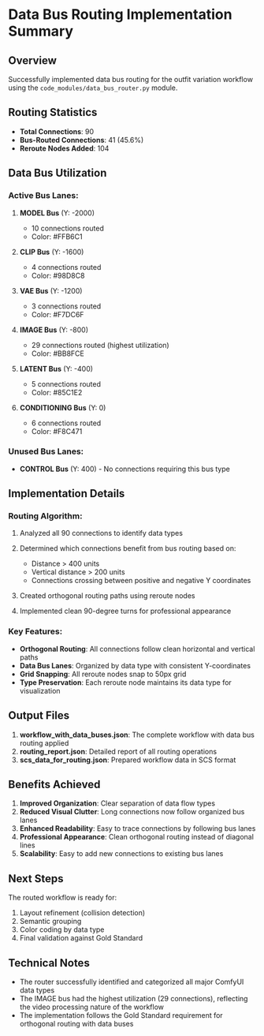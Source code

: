 # Data Bus Routing Implementation Summary

## Overview
Successfully implemented data bus routing for the outfit variation workflow using the `code_modules/data_bus_router.py` module.

## Routing Statistics
- **Total Connections**: 90
- **Bus-Routed Connections**: 41 (45.6%)
- **Reroute Nodes Added**: 104

## Data Bus Utilization

### Active Bus Lanes:
1. **MODEL Bus** (Y: -2000)
   - 10 connections routed
   - Color: #FFB6C1
   
2. **CLIP Bus** (Y: -1600)
   - 4 connections routed
   - Color: #98D8C8
   
3. **VAE Bus** (Y: -1200)
   - 3 connections routed
   - Color: #F7DC6F
   
4. **IMAGE Bus** (Y: -800)
   - 29 connections routed (highest utilization)
   - Color: #BB8FCE
   
5. **LATENT Bus** (Y: -400)
   - 5 connections routed
   - Color: #85C1E2
   
6. **CONDITIONING Bus** (Y: 0)
   - 6 connections routed
   - Color: #F8C471

### Unused Bus Lanes:
- **CONTROL Bus** (Y: 400) - No connections requiring this bus type

## Implementation Details

### Routing Algorithm:
1. Analyzed all 90 connections to identify data types
2. Determined which connections benefit from bus routing based on:
   - Distance > 400 units
   - Vertical distance > 200 units
   - Connections crossing between positive and negative Y coordinates

3. Created orthogonal routing paths using reroute nodes
4. Implemented clean 90-degree turns for professional appearance

### Key Features:
- **Orthogonal Routing**: All connections follow clean horizontal and vertical paths
- **Data Bus Lanes**: Organized by data type with consistent Y-coordinates
- **Grid Snapping**: All reroute nodes snap to 50px grid
- **Type Preservation**: Each reroute node maintains its data type for visualization

## Output Files

1. **workflow_with_data_buses.json**: The complete workflow with data bus routing applied
2. **routing_report.json**: Detailed report of all routing operations
3. **scs_data_for_routing.json**: Prepared workflow data in SCS format

## Benefits Achieved

1. **Improved Organization**: Clear separation of data flow types
2. **Reduced Visual Clutter**: Long connections now follow organized bus lanes
3. **Enhanced Readability**: Easy to trace connections by following bus lanes
4. **Professional Appearance**: Clean orthogonal routing instead of diagonal lines
5. **Scalability**: Easy to add new connections to existing bus lanes

## Next Steps

The routed workflow is ready for:
1. Layout refinement (collision detection)
2. Semantic grouping
3. Color coding by data type
4. Final validation against Gold Standard

## Technical Notes

- The router successfully identified and categorized all major ComfyUI data types
- The IMAGE bus had the highest utilization (29 connections), reflecting the video processing nature of the workflow
- The implementation follows the Gold Standard requirement for orthogonal routing with data buses